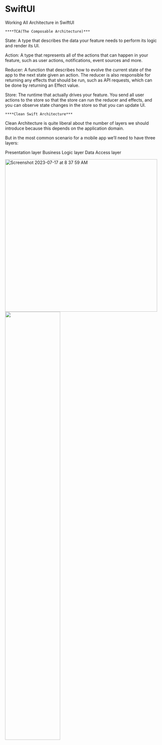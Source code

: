 # SwiftUI
Working All Architecture in SwiftUI 

    ****TCA(The Composable Architecture)***
    
State: A type that describes the data your feature needs to perform its logic and render its UI.

Action: A type that represents all of the actions that can happen in your feature, such as user actions, notifications, event sources and more.

Reducer: A function that describes how to evolve the current state of the app to the next state given an action. The reducer is also responsible for returning any effects that should be run, such as API requests, which can be done by returning an Effect value.

Store: The runtime that actually drives your feature. You send all user actions to the store so that the store can run the reducer and effects, and you can observe state changes in the store so that you can update UI.

    ****Clean Swift Architecture***

Clean Architecture is quite liberal about the number of layers we should introduce because this depends on the application domain.

But in the most common scenario for a mobile app we’ll need to have three layers:

Presentation layer
Business Logic layer
Data Access layer

<img width="500" alt="Screenshot 2023-07-17 at 8 37 59 AM" src="https://github.com/AtchuChitri/SwiftUI/assets/59951020/b40ead1e-de61-4656-b33d-dfbfb4147062">





<img src="https://github.com/AtchuChitri/SwiftUI/assets/59951020/dbab19f2-6e02-4229-9c49-78b24a65a7bf" width=60% height=60%>


